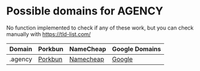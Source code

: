 # Possible domains for AGENCY

No function implemented to check if any of these work, but you can check manually with https://tld-list.com/

| Domain | Porkbun | NameCheap | Google Domains |
|---|---|---|---|
| .agency | [Porkbun](https://porkbun.com/checkout/search?prb=e814663da1&tlds=&idnLanguage=&search=search&q=.agency) | [Namecheap](https://www.namecheap.com/domains/registration/results/?domain=.agency) | [Google](https://domains.google.com/registrar/search?searchTerm=.agency) |
